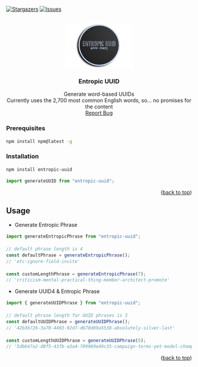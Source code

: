 <a name="readme-top"></a>

[![Stargazers][stars-shield]][stars-url]
[![Issues][issues-shield]][issues-url]

<br />
<div align="center">
  <a href="https://github.com/jessewarren-aa/entropic-uuid">
    <img src="entropic-uuid-logo.PNG" alt="Logo" height="120">
  </a>

<h3 align="center">Entropic UUID</h3>

  <p align="center">
    Generate word-based UUIDs<br />
    Currently uses the 2,700 most common English words, so... no promises for the content
    <br />
    <a href="https://github.com/jessewarren-aa/entropic-uuid/issues">Report Bug</a>
  </p>
</div>

### Prerequisites

```sh
npm install npm@latest -g
```

### Installation

```sh
npm install entropic-uuid
```

```js
import generateUUID from "entropic-uuid";
```

<p align="right">(<a href="#readme-top">back to top</a>)</p>

<!-- USAGE EXAMPLES -->

## Usage

- Generate Entropic Phrase

```js
import generateEntropicPhrase from "entropic-uuid";

// default phrase length is 4
const defaultPhrase = generateEntropicPhrase();
// 'etc-ignore-field-invite'

const customLengthPhrase = generateEntropicPhrase(7);
// 'criticism-mental-practical-thing-member-architect-promote'
```

- Generate UUID4 & Entropic Phrase

```js
import { generateUUIDPhrase } from "entropic-uuid";

// default phrase length for UUID phrases is 3
const defaultUUIDPhrase = generateUUIDPhrase();
// '42b3b726-3a70-4493-92d7-d670d89a5538-absolutely-silver-last'

const customLengthUUIDPhrase = generateUUIDPhrase(5);
// '5db647a2-d8f5-43fb-a3a4-709969e49c35-campaign-terms-yet-model-championship'
```

<p align="right">(<a href="#readme-top">back to top</a>)</p>

[stars-shield]: https://img.shields.io/github/stars/jessewarren-aa/entropic-uuid.svg?style=for-the-badge
[stars-url]: https://github.com/jessewarren-aa/entropic-uuid/stargazers
[issues-shield]: https://img.shields.io/github/issues/jessewarren-aa/entropic-uuid.svg?style=for-the-badge
[issues-url]: https://github.com/jessewarren-aa/entropic-uuid/issues
